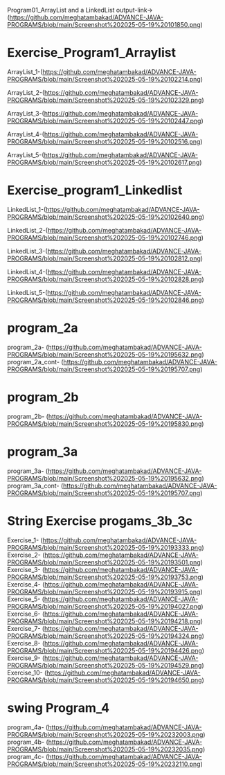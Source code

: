 Program01_ArrayList and a LinkedList output-link->(https://github.com/meghatambakad/ADVANCE-JAVA-PROGRAMS/blob/main/Screenshot%202025-05-19%20101850.png)

# Exercise_Program1_Arraylist

ArrayList_1-(https://github.com/meghatambakad/ADVANCE-JAVA-PROGRAMS/blob/main/Screenshot%202025-05-19%20102214.png)

ArrayList_2-(https://github.com/meghatambakad/ADVANCE-JAVA-PROGRAMS/blob/main/Screenshot%202025-05-19%20102329.png)

ArrayList_3-(https://github.com/meghatambakad/ADVANCE-JAVA-PROGRAMS/blob/main/Screenshot%202025-05-19%20102447.png)  

ArrayList_4-(https://github.com/meghatambakad/ADVANCE-JAVA-PROGRAMS/blob/main/Screenshot%202025-05-19%20102516.png)

ArrayList_5-(https://github.com/meghatambakad/ADVANCE-JAVA-PROGRAMS/blob/main/Screenshot%202025-05-19%20102617.png)

# Exercise_program1_Linkedlist

LinkedList_1-(https://github.com/meghatambakad/ADVANCE-JAVA-PROGRAMS/blob/main/Screenshot%202025-05-19%20102640.png)

LinkedList_2-(https://github.com/meghatambakad/ADVANCE-JAVA-PROGRAMS/blob/main/Screenshot%202025-05-19%20102746.png)

LinkedList_3-(https://github.com/meghatambakad/ADVANCE-JAVA-PROGRAMS/blob/main/Screenshot%202025-05-19%20102812.png)

LinkedList_4-(https://github.com/meghatambakad/ADVANCE-JAVA-PROGRAMS/blob/main/Screenshot%202025-05-19%20102828.png)

LinkedList_5-(https://github.com/meghatambakad/ADVANCE-JAVA-PROGRAMS/blob/main/Screenshot%202025-05-19%20102846.png)

# program_2a
program_2a- (https://github.com/meghatambakad/ADVANCE-JAVA-PROGRAMS/blob/main/Screenshot%202025-05-19%20195632.png)
program_2a_cont- (https://github.com/meghatambakad/ADVANCE-JAVA-PROGRAMS/blob/main/Screenshot%202025-05-19%20195707.png)

# program_2b
program_2b- (https://github.com/meghatambakad/ADVANCE-JAVA-PROGRAMS/blob/main/Screenshot%202025-05-19%20195830.png)

# program_3a
program_3a- (https://github.com/meghatambakad/ADVANCE-JAVA-PROGRAMS/blob/main/Screenshot%202025-05-19%20195632.png)
program_3a_cont- (https://github.com/meghatambakad/ADVANCE-JAVA-PROGRAMS/blob/main/Screenshot%202025-05-19%20195707.png)

# String Exercise progams_3b_3c
Exercise_1- (https://github.com/meghatambakad/ADVANCE-JAVA-PROGRAMS/blob/main/Screenshot%202025-05-19%20193333.png)
Exercise_2- (https://github.com/meghatambakad/ADVANCE-JAVA-PROGRAMS/blob/main/Screenshot%202025-05-19%20193501.png)
Exercise_3- (https://github.com/meghatambakad/ADVANCE-JAVA-PROGRAMS/blob/main/Screenshot%202025-05-19%20193753.png)
Exercise_4- (https://github.com/meghatambakad/ADVANCE-JAVA-PROGRAMS/blob/main/Screenshot%202025-05-19%20193915.png)
Exercise_5- (https://github.com/meghatambakad/ADVANCE-JAVA-PROGRAMS/blob/main/Screenshot%202025-05-19%20194027.png)
Exercise_6- (https://github.com/meghatambakad/ADVANCE-JAVA-PROGRAMS/blob/main/Screenshot%202025-05-19%20194218.png)  
Exercise_7- (https://github.com/meghatambakad/ADVANCE-JAVA-PROGRAMS/blob/main/Screenshot%202025-05-19%20194324.png)
Exercise_8- (https://github.com/meghatambakad/ADVANCE-JAVA-PROGRAMS/blob/main/Screenshot%202025-05-19%20194426.png)
Exercise_9- (https://github.com/meghatambakad/ADVANCE-JAVA-PROGRAMS/blob/main/Screenshot%202025-05-19%20194529.png)
Exercise_10- (https://github.com/meghatambakad/ADVANCE-JAVA-PROGRAMS/blob/main/Screenshot%202025-05-19%20194650.png)


# swing Program_4
program_4a- (https://github.com/meghatambakad/ADVANCE-JAVA-PROGRAMS/blob/main/Screenshot%202025-05-19%20232003.png)
program_4b- (https://github.com/meghatambakad/ADVANCE-JAVA-PROGRAMS/blob/main/Screenshot%202025-05-19%20232035.png)
program_4c- (https://github.com/meghatambakad/ADVANCE-JAVA-PROGRAMS/blob/main/Screenshot%202025-05-19%20232110.png)
